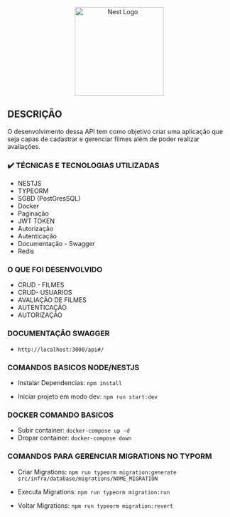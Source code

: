 <p align="center">
  <a href="http://nestjs.com/" target="blank"><img src="https://nestjs.com/img/logo-small.svg" width="200" alt="Nest Logo" /></a>
</p>

[circleci-image]: https://img.shields.io/circleci/build/github/nestjs/nest/master?token=abc123def456
[circleci-url]: https://circleci.com/gh/nestjs/nest

## DESCRIÇÃO
O desenvolvimento dessa API tem como objetivo criar uma aplicação que seja capas de cadastrar e gerenciar filmes além de poder realizar avaliações.

### ✔️ TÉCNICAS E TECNOLOGIAS UTILIZADAS
- NESTJS
- TYPEORM
- SGBD (PostGresSQL)
- Docker
- Paginação
- JWT TOKEN
- Autorização 
- Autenticação 
- Documentação - Swagger
- Redis

### O QUE FOI DESENVOLVIDO
- CRUD - FILMES
- CRUD- USUARIOS
- AVALIAÇÃO DE FILMES
- AUTENTICAÇÃO
- AUTORIZAÇÃO

### DOCUMENTAÇÃO SWAGGER
- `http://localhost:3000/api#/`

### COMANDOS BASICOS NODE/NESTJS
- Instalar Dependencias: `npm install`

- Iniciar projeto em modo dev: `npm run start:dev`

### DOCKER COMANDO BASICOS
- Subir container: `docker-compose up -d`
- Dropar container: `docker-compose down`

### COMANDOS PARA GERENCIAR MIGRATIONS NO TYPORM 

- Criar Migrations: `npm run typeorm migration:generate src/infra/database/migrations/NOME_MIGRATION`

- Executa Migrations: `npm run typeorm migration:run`

- Voltar Migrations: `npm run typeorm migration:revert` 
